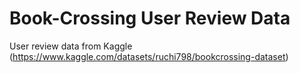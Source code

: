 # Book-Crossing User Review Data
User review data from Kaggle (https://www.kaggle.com/datasets/ruchi798/bookcrossing-dataset)
